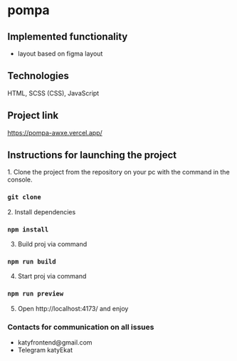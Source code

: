 # pompa

## Implemented functionality

<ul>
    <li>layout based on figma layout</li>
</ul>

## Technologies

HTML, SCSS (CSS), JavaScript

## Project link

https://pompa-awxe.vercel.app/

## Instructions for launching the project

<p>1. Clone the project from the repository on your pc with the command in the console.</p>

### `git clone`

<p>2. Install dependencies </p>

### `npm install`

3. Build proj via command

### `npm run build`

4. Start proj via command

### `npm run preview`

5. Open http://localhost:4173/ and enjoy


### Contacts for communication on all issues

<ul>
    <li>katyfrontend@gmail.com</li>
    <li>Telegram katyEkat</li>
</ul>
